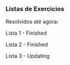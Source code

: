 ### Listas de Exercicios

Resolvidos até agora:

Lista 1 - Finished 

Lista 2 - Finished

Lista 3 - Updating
